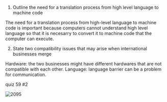 
1. Outline the need for a translation process from high level language to machine code

The need for a translation process from high-level language to machine code is important because computers cannot understand high level language so that it is necesarry to convert it to machine code that the computer can execute.

2. State two compatibility issues that may arise when international businesses merge

Hardware: the two businesses might have different hardwares that are not compatible with each other. Language: language barrier can be a problem for communication. 

quiz 59 #2

![2095](https://github.com/yuxuantaoisak/unit_4/assets/144768397/e5e20dc9-3038-4633-9e05-d6b56a3ea60c)
